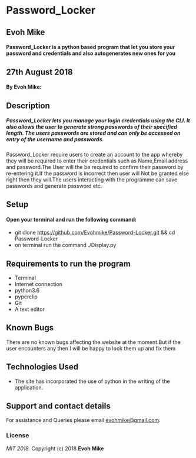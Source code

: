 # Password_Locker
## Evoh Mike
#### Password_Locker is a python based program that let you store your password and credentials and also autogenerates new ones for you

## 27th August 2018 

#### By **Evoh Mike:**
## Description
##### Password_Locker lets you manage your login credentials using the CLI. It also allows the user to generate strong passwords of their specified length. The users passwords are stored and can only be accessed on entry of the username and passwords.
   Password_Locker require users to create an account to the app whereby they will be required to enter their credentials such as Name,Email address and password.The User will the be required to confirm their password by re-entering it.If the password is incorrect then user will Not be granted else right then they will.The users interacting with the programme can save passwords and generate password etc.

## Setup
#### Open your terminal and run the following command:
* git clone https://github.com/Evohmike/Password-Locker.git && cd Password-Locker
* on terminal run the command ./Display.py
 
## Requirements to run the program
* Terminal
* Internet connection
* python3.6
* pyperclip
* Git
* A text editor   
## Known Bugs
  There are no known bugs affecting the website at the moment.But if the user encounters any then I will be happy to look them up and fix them
## Technologies Used
* The site has incorporated the use of python in the writing of the application.

## Support and contact details
For assistance and Queries please email evohmike@gmail.com.

### License
*MIT 2018.*
Copyright (c) 2018 **Evoh Mike**
